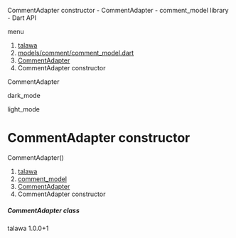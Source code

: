 




CommentAdapter constructor - CommentAdapter - comment\_model library - Dart API







menu

1. [talawa](../../index.html)
2. [models/comment/comment\_model.dart](../../models_comment_comment_model/models_comment_comment_model-library.html)
3. [CommentAdapter](../../models_comment_comment_model/CommentAdapter-class.html)
4. CommentAdapter constructor

CommentAdapter


dark\_mode

light\_mode




# CommentAdapter constructor


CommentAdapter()

 


1. [talawa](../../index.html)
2. [comment\_model](../../models_comment_comment_model/models_comment_comment_model-library.html)
3. [CommentAdapter](../../models_comment_comment_model/CommentAdapter-class.html)
4. CommentAdapter constructor

##### CommentAdapter class





talawa
1.0.0+1






